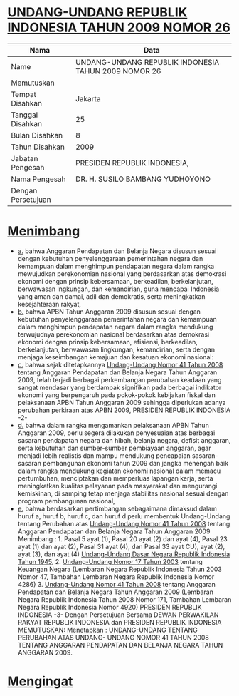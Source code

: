 # [UNDANG-UNDANG REPUBLIK INDONESIA TAHUN 2009 NOMOR 26](http://example.org/legal/document/uu/2009/26)

| Nama | Data |
| ------ | ----- |
|Name|UNDANG-UNDANG REPUBLIK INDONESIA TAHUN 2009 NOMOR 26|
|Memutuskan||
|Tempat Disahkan|Jakarta|
|Tanggal Disahkan|25|
|Bulan Disahkan|8|
|Tahun Disahkan|2009|
|Jabatan Pengesah|PRESIDEN REPUBLIK INDONESIA,|
|Nama Pengesah|DR. H. SUSILO BAMBANG YUDHOYONO|
|Dengan Persetujuan||
# [Menimbang](http://example.org/legal/document/uu/2009/26/menimbang)

* [a.](http://example.org/legal/document/uu/2009/26/menimbang/point/a) bahwa Anggaran Pendapatan dan Belanja Negara disusun sesuai dengan kebutuhan penyelenggaraan pemerintahan negara dan kemampuan dalam menghimpun pendapatan negara dalam rangka mewujudkan perekonomian nasional yang berdasarkan atas demokrasi ekonomi dengan prinsip kebersamaan, berkeadilan, berkelanjutan, berwawasan lngkungan, dan kemandirian, guna mencapai Indonesia yang aman dan damai, adil dan demokratis, serta meningkatkan kesejahteraan rakyat,
* [b.](http://example.org/legal/document/uu/2009/26/menimbang/point/b) bahwa APBN Tahun Anggaran 2009 disusun sesuai dengan kebutuhan penyelenggaraan pemerintahan negara dan kemampuan dalam menghimpun pendapatan negara dalam rangka mendukung terwujudnya perekonomian nasional berdasarkan atas demokrasi ekonomi dengan prinsip kebersamaan, efisiensi, berkeadilan, berkelanjutan, berwawasan lingkungan, kemandirian, serta dengan menjaga keseimbangan kemajuan dan kesatuan ekonomi nasional:
* [c.](http://example.org/legal/document/uu/2009/26/menimbang/point/c) bahwa sejak ditetapkannya [Undang-Undang Nomor 41 Tahun 2008](http://example.org/legal/document/uu/2008/41) tentang Anggaran Pendapatan dan Belanja Negara Tahun Anggaran 2009, telah terjadi berbagai perkembangan perubahan keadaan yang sangat mendasar yang berdampak signifikan pada berbagai indikator ekonomi yang berpengaruh pada pokok-pokok kebijakan fiskal dan pelaksanaan APBN Tahun Anggaran 2009 sehingga diperlukan adanya perubahan perkiraan atas APBN 2009, PRESIDEN REPUBLIK INDONESIA -2-
* [d.](http://example.org/legal/document/uu/2009/26/menimbang/point/d) bahwa dalam rangka mengamankan pelaksanaan APBN Tahun Anggaran 2009, perlu segera dilakukan penyesuaian atas berbagai sasaran pendapatan negara dan hibah, belanja negara, defisit anggaran, serta kebutuhan dan sumber-sumber pembiayaan anggaran, agar menjadi lebih realistis dan mampu mendukung pencapaian sasaran-sasaran pembangunan ekonomi tahun 2009 dan jangka menengah baik dalam rangka mendukung kegiatan ekonomi nasional dalam memacu pertumbuhan, menciptakan dan memperluas lapangan kerja, serta meningkatkan kualitas pelayanan pada masyarakat dan mengurangi kemiskinan, di samping tetap menjaga stabilitas nasional sesuai dengan program pembangunan nasional,
* [e.](http://example.org/legal/document/uu/2009/26/menimbang/point/e) bahwa berdasarkan pertimbangan sebagaimana dimaksud dalam huruf a, huruf b, huruf c, dan huruf d perlu membentuk Undang-Undang tentang Perubahan atas [Undang-Undang Nomor 41 Tahun 2008](http://example.org/legal/document/uu/2008/41) tentang Anggaran Pendapatan dan Belanja Negara Tahun Anggaran 2009 Menimbang : 1. Pasal 5 ayat (1), Pasal 20 ayat (2) dan ayat (4), Pasal 23 ayat (1) dan ayat (2), Pasal 31 ayat (4), dan Pasal 33 ayat CU), ayat (2), ayat (3), dan ayat (4) [Undang-Undang Dasar Negara Republik Indonesia Tahun 1945](http://example.org/legal/document/uu), 2. [Undang-Undang Nomor 17 Tahun 2003](http://example.org/legal/document/uu/2003/17) tentang Keuangan Negara (Lembaran Negara Republik Indonesia Tahun 2003 Nomor 47, Tambahan Lembaran Negara Republik Indonesia Nomor 4286) 3. [Undang-Undang Nomor 41 Tahun 2008](http://example.org/legal/document/uu/2008/41) tentang Anggaran Pendapatan dan Belanja Negara Tahun Anggaran 2009 (Lembaran Negara Republik Indonesia Tahun 2008 Nomor 171, Tambahan Lembaran Negara Republik Indonesia Nomor 4920) PRESIDEN REPUBLIK INDONESIA -3- Dengan Persetujuan Bersama DEWAN PERWAKILAN RAKYAT REPUBLIK INDONESIA dan PRESIDEN REPUBLIK INDONESIA MEMUTUSKAN: Menetapkan : UNDANG-UNDANG TENTANG PERUBAHAN ATAS UNDANG- UNDANG NOMOR 41 TAHUN 2008 TENTANG ANGGARAN PENDAPATAN DAN BELANJA NEGARA TAHUN ANGGARAN 2009.
# [Mengingat](http://example.org/legal/document/uu/2009/26/mengingat)
